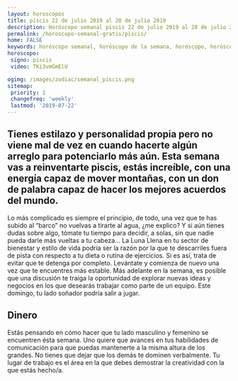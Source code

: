 ```yaml
---
layout: horoscopos
title: piscis 22 de julio 2019 al 28 de julio 2019 
description: Horóscopo semanal piscis 22 de julio 2019 al 28 de julio 2019. Tienes estilazo y personalidad propia pero no viene mal de vez en cuando hacerte algún arreglo para potenciarlo más aún. Esta semana vas a reinventarte piscis, estás increíble, con una energía capaz de mover montañas, con un don de palabra capaz de hacer los mejores acuerdos del mundo.
permalink: /horoscopo-semanal-gratis/piscis/
home: FALSE
keywords: horóscopo semanal, horóscopo de la semana, horóscopo, horóscopo gratis,horóscopos, horóscopo esperanza gracia, horoscopos piscis la semana, horóscopos gratis, Tarot, Astrologia, Zodíaco, piscis, horoscopo gratis, semanal
horoscopo:
 signo: piscis
 video: TKi3vmGmElU

ogimg: /images/zodiac/semanal_piscis.png
sitemap:
 priority: 1
 changefreq: 'weekly'
 lastmod: '2019-07-22'
---
```




## Tienes estilazo y personalidad propia pero no viene mal de vez en cuando hacerte algún arreglo para potenciarlo más aún. Esta semana vas a reinventarte piscis, estás increíble, con una energía capaz de mover montañas, con un don de palabra capaz de hacer los mejores acuerdos del mundo.

Lo más complicado es siempre el principio, de todo, una vez que te has subido al “barco” no vuelvas a tirarte al agua, ¿me explico? 
Y si aún tienes dudas sobre algo, tómate tu tiempo para decidir, a solas, sin que nadie pueda darle más vueltas a tu cabeza…
La Luna Llena en tu sector de bienestar y estilo de vida podría ser la razón por la que te descarriles fuera de pista con respecto a tu dieta o rutina de ejercicios. Si es así, trata de evitar que te detenga por completo. Levántate y comienza de nuevo una vez que te encuentres más estable. Más adelante en la semana, es posible que una discusión te traiga la oportunidad de explorar nuevas ideas y negocios en los que desearás trabajar como parte de un equipo. Este domingo, tu lado soñador podría salir a jugar.

## Dinero

Estás pensando en cómo hacer que tu lado masculino y femenino se encuentren ésta semana. Uno quiere que avances en tus habilidades de comunicación para que puedas mantenerte a la misma altura de los grandes. No tienes que dejar que los demás te dominen verbalmente. Tu lugar de trabajo es el área en la que debes demostrar la creatividad con la que estás hecho/a.